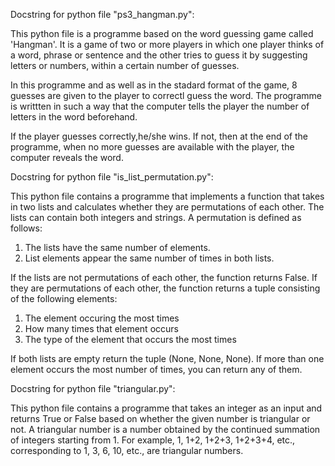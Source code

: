 Docstring for python file "ps3_hangman.py":

This python file is a programme based on the word guessing game called 'Hangman'.
It is a game of two or more players in which one player thinks of a word, phrase 
or sentence and the other tries to guess it by suggesting letters or numbers, 
within a certain number of guesses.

In this programme and as well as in the stadard format of the game, 8 guesses are
given to the player to correctl guess the word. The programme is writtten in 
such a way that the computer tells the player the number of letters in the word
beforehand.

If the player guesses correctly,he/she wins. If not, then at the end of the programme,
when no more guesses are available with the player, the computer reveals the word.



Docstring for python file "is_list_permutation.py":

This python file contains a programme that implements a function that takes in two lists
and calculates whether they are permutations of each other. The lists can contain both 
integers and strings. A permutation is defined as follows:

  1. The lists have the same number of elements.
  2. List elements appear the same number of times in both lists.
  
If the lists are not permutations of each other, the function returns False. 
If they are permutations of each other, the function returns a tuple consisting of the 
following elements:

  1. The element occuring the most times
  2. How many times that element occurs
  3. The type of the element that occurs the most times
  
If both lists are empty return the tuple (None, None, None). If more than one element occurs
the most number of times, you can return any of them.



Docstring for python file "triangular.py":

This python file contains a programme that takes an integer as an input and returns True
or False based on whether the given number is triangular or not.
A triangular number is a number obtained by the continued summation of integers starting 
from 1. For example, 1, 1+2, 1+2+3, 1+2+3+4, etc., corresponding to 1, 3, 6, 10, etc., 
are triangular numbers.



